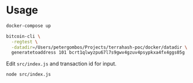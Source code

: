 # Usage

```sh
docker-compose up
```

```sh
bitcoin-cli \
  -regtest \
  -datadir=/Users/petergombos/Projects/terrahash-poc/docker/datadir \
  generatetoaddress 101 bcrt1qlwyzpu67l7s9gwv4gzuv4psypkxa4fx4ggs05g
```

Edit `src/index.js` and transaction id for input.

```sh
node src/index.js
```
